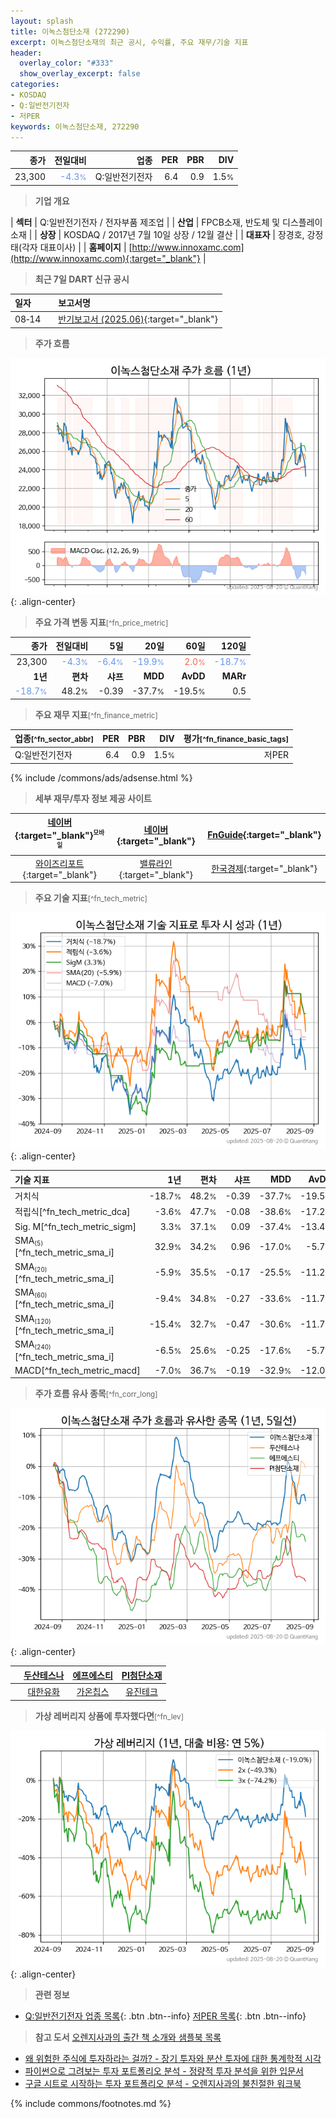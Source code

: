 ```yaml
---
layout: splash
title: 이녹스첨단소재 (272290)
excerpt: 이녹스첨단소재의 최근 공시, 수익률, 주요 재무/기술 지표
header:
  overlay_color: "#333"
  show_overlay_excerpt: false
categories:
- KOSDAQ
- Q:일반전기전자
- 저PER
keywords: 이녹스첨단소재, 272290
---
```


| **종가** | **전일대비** | **업종** | **PER** | **PBR** | **DIV** |
| -------: | -----------: | -------: | ------: | ------: | ------: |
| 23,300 | <span style="color: cornflowerblue">-4.3<small>%</small></span> | Q:일반전기전자 | 6.4 | 0.9 | 1.5<small>%</small> |

<!-- more -->


> **기업 개요**<a id="company"></a>

| <span style="white-space:nowrap;">**섹터**</span> | Q:일반전기전자 / 전자부품 제조업 |
| <span style="white-space:nowrap;">**산업**</span> | FPCB소재, 반도체 및 디스플레이 소재 |
| <span style="white-space:nowrap;">**상장**</span> | KOSDAQ / 2017년 7월 10일 상장 / 12월 결산 |
| <span style="white-space:nowrap;">**대표자**</span> | 장경호, 강정태(각자 대표이사) |
| <span style="white-space:nowrap;">**홈페이지**</span> | [http://www.innoxamc.com](http://www.innoxamc.com){:target="_blank"} |


> **최근 7일 DART 신규 공시**<a id="dart"></a>

| **일자** |      | **보고서명** |
| :------- | :--- | :----------- |
| 08&#x2011;14 | | [반기보고서 (2025.06)](https://dart.fss.or.kr/dsaf001/main.do?rcpNo=20250814003249){:target="_blank"} |


> **주가 흐름**<a id="price"></a>

![272290](/stock/images/272290.png){: .align-center}


> **주요 가격 변동 지표**<small>[^fn_price_metric]</small>

| **종가** | **전일대비** | **5일** | **20일** | **60일** | **120일** |
| -------: | -----------: | ------: | -------: | -------: | --------: |
| 23,300 | <span style="color: cornflowerblue">-4.3<small>%</small></span> | <span style="color: cornflowerblue">-6.4<small>%</small></span> | <span style="color: cornflowerblue">-19.9<small>%</small></span> | <span style="color: tomato">2.0<small>%</small></span> | <span style="color: cornflowerblue">-18.7<small>%</small></span> |
| **1년** | **편차** | **샤프** | **MDD** | **AvDD** | **MARr** |
| <span style="color: cornflowerblue">-18.7<small>%</small></span> | 48.2<small>%</small> | -0.39 | -37.7<small>%</small> | -19.5<small>%</small> | 0.5 |


> **주요 재무 지표**<small>[^fn_finance_metric]</small>

| **업종**<small>[^fn_sector_abbr]</small> | **PER** | **PBR** | **DIV** | **평가**<small>[^fn_finance_basic_tags]</small> |
| :--------------------------------------- | ------: | ------: | ------: | ----------------------------------------------: |
| Q:일반전기전자 | 6.4 | 0.9 | 1.5<small>%</small> | 저PER |



{% include /commons/ads/adsense.html %}

> **세부 재무/투자 정보 제공 사이트**

| [네이버](https://m.stock.naver.com/domestic/stock/272290/finance/summary){:target="_blank"}<sup><small>모바일</small></sup> | [네이버](https://finance.naver.com/item/coinfo.naver?code=272290){:target="_blank"} | [FnGuide](https://comp.fnguide.com/SVO2/ASP/SVD_Invest.asp?gicode=A272290&MenuYn=Y){:target="_blank"} |
| :---: | :---: | :---: |
| [와이즈리포트](https://comp.wisereport.co.kr/company/c1040001.aspx?cmp_cd=272290){:target="_blank"} | [밸류라인](https://www.valueline.co.kr/finance/summary/272290){:target="_blank"} | [한국경제](https://markets.hankyung.com/stock/272290/financial-summary){:target="_blank"} |


> **주요 기술 지표**<small>[^fn_tech_metric]</small>


![272290](/stock/images/272290_tech.png){: .align-center}

| **기술 지표** | **1년** | **편차** | **샤프** | **MDD** | **AvDD** |
| :------------ | ------: | -----------: | -------: | ------: | -------: |
| 거치식 | -18.7<small>%</small> | 48.2<small>%</small> | -0.39 | -37.7<small>%</small> | -19.5<small>%</small> |
| 적립식[^fn_tech_metric_dca] | -3.6<small>%</small> | 47.7<small>%</small> | -0.08 | -38.6<small>%</small> | -17.2<small>%</small> |
| Sig. M[^fn_tech_metric_sigm] | 3.3<small>%</small> | 37.1<small>%</small> | 0.09 | -37.4<small>%</small> | -13.4<small>%</small> |
| SMA<small><sub>(5)</sub></small>[^fn_tech_metric_sma_i] | 32.9<small>%</small> | 34.2<small>%</small> | 0.96 | -17.0<small>%</small> | -5.7<small>%</small> |
| SMA<small><sub>(20)</sub></small>[^fn_tech_metric_sma_i] | -5.9<small>%</small> | 35.5<small>%</small> | -0.17 | -25.5<small>%</small> | -11.2<small>%</small> |
| SMA<small><sub>(60)</sub></small>[^fn_tech_metric_sma_i] | -9.4<small>%</small> | 34.8<small>%</small> | -0.27 | -33.6<small>%</small> | -11.7<small>%</small> |
| SMA<small><sub>(120)</sub></small>[^fn_tech_metric_sma_i] | -15.4<small>%</small> | 32.7<small>%</small> | -0.47 | -30.6<small>%</small> | -11.7<small>%</small> |
| SMA<small><sub>(240)</sub></small>[^fn_tech_metric_sma_i] | -6.5<small>%</small> | 25.6<small>%</small> | -0.25 | -17.6<small>%</small> | -5.7<small>%</small> |
| MACD[^fn_tech_metric_macd] | -7.0<small>%</small> | 36.7<small>%</small> | -0.19 | -32.9<small>%</small> | -12.0<small>%</small> |


> **주가 흐름 유사 종목**<a id="corr"></a><small>[^fn_corr_long]</small>

![272290](/stock/images/272290_corr.png){: .align-center}

|       | [두산테스나](/131970/) | [에프에스티](/036810/) | [PI첨단소재](/178920/) |
| :---: | :------------------------------------: | :------------------------------------: | :------------------------------------: |
|       | [대한유화](/006650/) | [가온칩스](/399720/) | [유진테크](/084370/) |


> **가상 레버리지 상품에 투자했다면**<a id="2x"></a><small>[^fn_lev]</small>

![272290](/stock/images/272290_2x.png){: .align-center}


> **관련 정보**

- [Q:일반전기전자 업종 목록](/stats/sector/kosdaq_업종_일반전기전자_종목/){: .btn .btn--info} [저PER 목록](/fn/fn_low_per/){: .btn .btn--info}

> **참고 도서** [오렌지사과의 출간 책 소개와 샘플북 목록](https://kongdori.tistory.com/691)

- [왜 위험한 주식에 투자하라는 걸까? - 장기 투자와 분산 투자에 대한 통계학적 시각](https://kongdori.tistory.com/421)
- [파이썬으로 그려보는 투자 포트폴리오 분석  - 정량적 투자 분석을 위한 입문서](https://kongdori.tistory.com/643)
- [구글 시트로 시작하는 투자 포트폴리오 분석 - 오렌지사과의 불친절한 워크북](https://kongdori.tistory.com/449)


{% include commons/footnotes.md %}